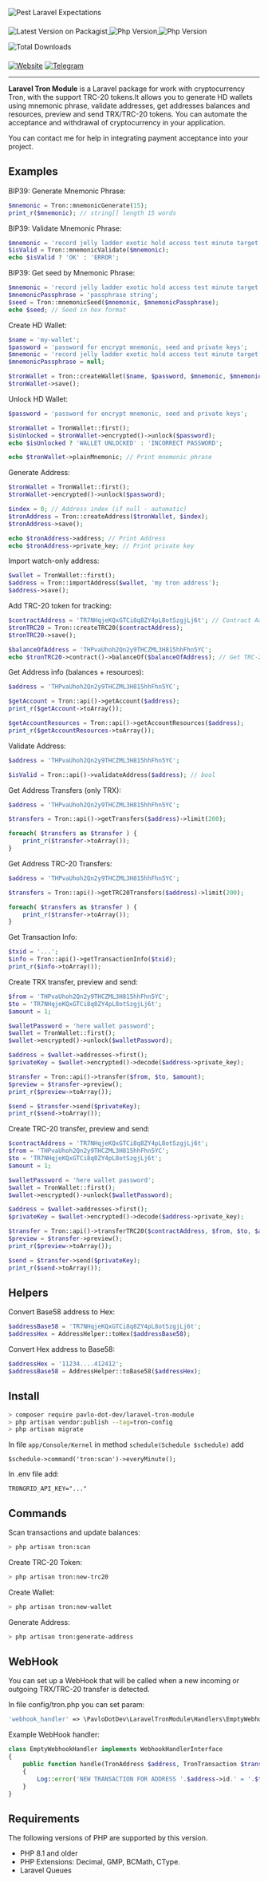 ![Pest Laravel Expectations](https://banners.beyondco.de/Tron.png?theme=light&packageManager=composer+require&packageName=pavlo-dot-dev%2Flaravel-tron-module&pattern=architect&style=style_1&description=Working+with+cryptocurrency+Tron%2C+supported+TRC-20+tokens&md=1&showWatermark=1&fontSize=100px&images=https%3A%2F%2Flaravel.com%2Fimg%2Flogomark.min.svg)

<a href="https://packagist.org/packages/pavlo-dot-dev/laravel-tron-module" target="_blank">
    <img style="display: inline-block; margin-top: 0.5em; margin-bottom: 0.5em" src="https://img.shields.io/packagist/v/pavlo-dot-dev/laravel-tron-module.svg?style=flat&cacheSeconds=3600" alt="Latest Version on Packagist">
</a>

<a href="https://www.php.net">
    <img style="display: inline-block; margin-top: 0.5em; margin-bottom: 0.5em" src="https://img.shields.io/badge/php-%3E=8.1-brightgreen.svg?maxAge=2592000" alt="Php Version">
</a>

<a href="https://laravel.com/">
    <img style="display: inline-block; margin-top: 0.5em; margin-bottom: 0.5em" src="https://img.shields.io/badge/laravel-%3E=10-red.svg?maxAge=2592000" alt="Php Version">
</a>

<a href="https://packagist.org/packages/pavlo-dot-dev/laravel-tron-module" target="_blank">
    <img style="display: inline-block; margin-top: 0.5em; margin-bottom: 0.5em" src="https://img.shields.io/packagist/dt/pavlo-dot-dev/laravel-tron-module.svg?style=flat&cacheSeconds=3600" alt="Total Downloads">
</a>

<a href="https://pavlo.dev"><img alt="Website" src="https://img.shields.io/badge/Website-https://pavlo.dev-black"></a>
<a href="https://t.me/pavlo_dev"><img alt="Telegram" src="https://img.shields.io/badge/Telegram-@pavlo_dev-blue"></a>

---

**Laravel Tron Module** is a Laravel package for work with cryptocurrency Tron, with the support TRC-20 tokens.It allows you to generate HD wallets using mnemonic phrase, validate addresses, get addresses balances and resources, preview and send TRX/TRC-20 tokens. You can automate the acceptance and withdrawal of cryptocurrency in your application.

You can contact me for help in integrating payment acceptance into your project.

## Examples

BIP39: Generate Mnemonic Phrase:
```php
$mnemonic = Tron::mnemonicGenerate(15);
print_r($mnemonic); // string[] length 15 words
```

BIP39: Validate Mnemonic Phrase:
```php
$mnemonic = 'record jelly ladder exotic hold access test minute target fortune duck disease express damp attend';
$isValid = Tron::mnemonicValidate($mnemonic);
echo $isValid ? 'OK' : 'ERROR';
```

BIP39: Get seed by Mnemonic Phrase:
```php
$mnemonic = 'record jelly ladder exotic hold access test minute target fortune duck disease express damp attend';
$mnemonicPassphrase = 'passphrase string';
$seed = Tron::mnemonicSeed($mnemonic, $mnemonicPassphrase);
echo $seed; // Seed in hex format
```

Create HD Wallet:
```php
$name = 'my-wallet';
$password = 'password for encrypt mnemonic, seed and private keys';
$mnemonic = 'record jelly ladder exotic hold access test minute target fortune duck disease express damp attend';
$mnemonicPassphrase = null;

$tronWallet = Tron::createWallet($name, $password, $mnemonic, $mnemonicPassphrase);
$tronWallet->save();
```

Unlock HD Wallet:
```php
$password = 'password for encrypt mnemonic, seed and private keys';

$tronWallet = TronWallet::first();
$isUnlocked = $tronWallet->encrypted()->unlock($password);
echo $isUnlocked ? 'WALLET UNLOCKED' : 'INCORRECT PASSWORD';

echo $tronWallet->plainMnemonic; // Print mnemonic phrase
```

Generate Address:
```php
$tronWallet = TronWallet::first();
$tronWallet->encrypted()->unlock($password);

$index = 0; // Address index (if null - automatic)
$tronAddress = Tron::createAddress($tronWallet, $index);
$tronAddress->save();

echo $tronAddress->address; // Print Address
echo $tronAddress->private_key; // Print private key
```

Import watch-only address:
```php
$wallet = TronWallet::first();
$address = Tron::importAddress($wallet, 'my tron address');
$address->save();
```

Add TRC-20 token for tracking:
```php
$contractAddress = 'TR7NHqjeKQxGTCi8q8ZY4pL8otSzgjLj6t'; // Contract Address Tether USDT
$tronTRC20 = Tron::createTRC20($contractAddress);
$tronTRC20->save();

$balanceOfAddress = 'THPvaUhoh2Qn2y9THCZML3H815hhFhn5YC';
echo $tronTRC20->contract()->balanceOf($balanceOfAddress); // Get TRC-20 Token balance of address
```

Get Address info (balances + resources):
```php
$address = 'THPvaUhoh2Qn2y9THCZML3H815hhFhn5YC';

$getAccount = Tron::api()->getAccount($address);
print_r($getAccount->toArray());

$getAccountResources = Tron::api()->getAccountResources($address);
print_r($getAccountResources->toArray());
```

Validate Address:
```php
$address = 'THPvaUhoh2Qn2y9THCZML3H815hhFhn5YC';

$isValid = Tron::api()->validateAddress($address); // bool
```

Get Address Transfers (only TRX):
```php
$address = 'THPvaUhoh2Qn2y9THCZML3H815hhFhn5YC';

$transfers = Tron::api()->getTransfers($address)->limit(200);

foreach( $transfers as $transfer ) {
    print_r($transfer->toArray());
}
```

Get Address TRC-20 Transfers:
```php
$address = 'THPvaUhoh2Qn2y9THCZML3H815hhFhn5YC';

$transfers = Tron::api()->getTRC20Transfers($address)->limit(200);

foreach( $transfers as $transfer ) {
    print_r($transfer->toArray());
}
```

Get Transaction Info:
```php
$txid = '...';
$info = Tron::api()->getTransactionInfo($txid);
print_r($info->toArray());
```

Create TRX transfer, preview and send:
```php
$from = 'THPvaUhoh2Qn2y9THCZML3H815hhFhn5YC';
$to = 'TR7NHqjeKQxGTCi8q8ZY4pL8otSzgjLj6t';
$amount = 1;

$walletPassword = 'here wallet password';
$wallet = TronWallet::first();
$wallet->encrypted()->unlock($walletPassword);

$address = $wallet->addresses->first();
$privateKey = $wallet->encrypted()->decode($address->private_key);

$transfer = Tron::api()->transfer($from, $to, $amount);
$preview = $transfer->preview();
print_r($preview->toArray());

$send = $transfer->send($privateKey);
print_r($send->toArray());
```

Create TRC-20 transfer, preview and send:
```php
$contractAddress = 'TR7NHqjeKQxGTCi8q8ZY4pL8otSzgjLj6t';
$from = 'THPvaUhoh2Qn2y9THCZML3H815hhFhn5YC';
$to = 'TR7NHqjeKQxGTCi8q8ZY4pL8otSzgjLj6t';
$amount = 1;

$walletPassword = 'here wallet password';
$wallet = TronWallet::first();
$wallet->encrypted()->unlock($walletPassword);

$address = $wallet->addresses->first();
$privateKey = $wallet->encrypted()->decode($address->private_key);

$transfer = Tron::api()->transferTRC20($contractAddress, $from, $to, $amount);
$preview = $transfer->preview();
print_r($preview->toArray());

$send = $transfer->send($privateKey);
print_r($send->toArray());
```

## Helpers

Convert Base58 address to Hex:

```php
$addressBase58 = 'TR7NHqjeKQxGTCi8q8ZY4pL8otSzgjLj6t';
$addressHex = AddressHelper::toHex($addressBase58);
```

Convert Hex address to Base58:

```php
$addressHex = '11234....412412';
$addressBase58 = AddressHelper::toBase58($addressHex);
```

## Install

```bash
> composer require pavlo-dot-dev/laravel-tron-module
> php artisan vendor:publish --tag=tron-config
> php artisan migrate
```

In file `app/Console/Kernel` in method `schedule(Schedule $schedule)` add 
```
$schedule->command('tron:scan')->everyMinute();
```

In .env file add:
```
TRONGRID_API_KEY="..."
```

## Commands

Scan transactions and update balances:

```bash
> php artisan tron:scan
```

Create TRC-20 Token:

```bash
> php artisan tron:new-trc20
```

Create Wallet:

```bash
> php artisan tron:new-wallet
```

Generate Address:

```bash
> php artisan tron:generate-address
```

## WebHook

You can set up a WebHook that will be called when a new incoming or outgoing TRX/TRC-20 transfer is detected.

In file config/tron.php you can set param:

```php
'webhook_handler' => \PavloDotDev\LaravelTronModule\Handlers\EmptyWebhookHandler::class,
```

Example WebHook handler:

```php
class EmptyWebhookHandler implements WebhookHandlerInterface
{
    public function handle(TronAddress $address, TronTransaction $transaction): void
    {
        Log::error('NEW TRANSACTION FOR ADDRESS '.$address->id.' = '.$transaction->txid);
    }
}
```


## Requirements

The following versions of PHP are supported by this version.

* PHP 8.1 and older
* PHP Extensions: Decimal, GMP, BCMath, CType.
* Laravel Queues
